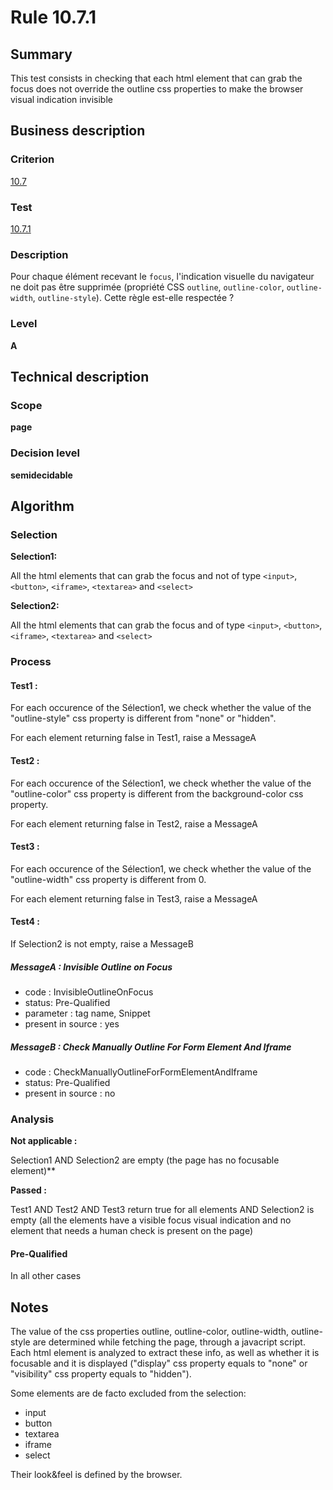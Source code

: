 # Rule 10.7.1
## Summary

This test consists in checking that each html element that can grab the
focus does not override the outline css properties to make the browser
visual indication invisible

## Business description

### Criterion

[10.7](http://references.modernisation.gouv.fr/sites/default/files/RGAA3_RC2-1/referentiel_technique.htm#crit-10-7)

### Test

[10.7.1](http://references.modernisation.gouv.fr/sites/default/files/RGAA3_RC2-1/referentiel_technique.htm#test-10-7-1)

### Description

Pour chaque &eacute;l&eacute;ment recevant le `focus`, l'indication visuelle du navigateur ne doit pas &ecirc;tre supprim&eacute;e (propri&eacute;t&eacute; CSS `outline`, `outline-color`, `outline-width`, `outline-style`). Cette r&egrave;gle est-elle respect&eacute;e ?

### Level

**A**

## Technical description

### Scope

**page**

### Decision level

**semidecidable**

## Algorithm

### Selection

**Selection1:**

All the html elements that can grab the focus and not of type `<input>`,
`<button>`, `<iframe>`, `<textarea>` and `<select>`

**Selection2:**

All the html elements that can grab the focus and of type `<input>`,
`<button>`, `<iframe>`, `<textarea>` and `<select>`

### Process

#### Test1 :

For each occurence of the Sélection1, we check whether the value of the
"outline-style" css property is different from "none" or "hidden".

For each element returning false in Test1, raise a MessageA

#### Test2 :

For each occurence of the Sélection1, we check whether the value of the
"outline-color" css property is different from the background-color css
property.

For each element returning false in Test2, raise a MessageA

#### Test3 :

For each occurence of the Sélection1, we check whether the value of the
"outline-width" css property is different from 0.

For each element returning false in Test3, raise a MessageA

#### Test4 :

If Selection2 is not empty, raise a MessageB

##### MessageA : Invisible Outline on Focus

-   code : InvisibleOutlineOnFocus
-   status: Pre-Qualified
-   parameter : tag name, Snippet
-   present in source : yes

##### MessageB : Check Manually Outline For Form Element And Iframe

-   code : CheckManuallyOutlineForFormElementAndIframe
-   status: Pre-Qualified
-   present in source : no

### Analysis

**Not applicable :**

Selection1 AND Selection2 are empty (the page has no focusable
element)**

**Passed :**

Test1 AND Test2 AND Test3 return true for all elements AND Selection2 is
empty (all the elements have a visible focus visual indication and no
element that needs a human check is present on the page)

#### Pre-Qualified

In all other cases

## Notes

The value of the css properties outline, outline-color, outline-width,
outline-style are determined while fetching the page, through a
javacript script. Each html element is analyzed to extract these info,
as well as whether it is focusable and it is displayed ("display" css
property equals to "none" or "visibility" css property equals to
"hidden").

Some elements are de facto excluded from the selection:

-   input
-   button
-   textarea
-   iframe
-   select

Their look&feel is defined by the browser.


